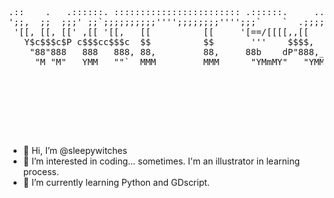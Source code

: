 <pre>
.::    .   .::::::. :::::::::::::::::::::::: .::::::.     ...   :::.    :::. ⠀⠀⠀⠀⠀⠀⢀⣤⣶⣶⣖⣦⣄⡀
';;,  ;;  ;;;' ;;`;;;;;;;;;;'''';;;;;;;;'''';;;`    `  .;;;;;;;.`;;;;,  `;;; ⠀⠀⠀⠀⢀⣾⡟⣉⣽⣿⢿⡿⣿⣿⣆
 '[[, [[, [[' ,[[ '[[,   [[          [[     '[==/[[[[,,[[     \[[,[[[[[. '[[ ⠀⠀⠀⢠⣿⣿⣿⡗⠋⠙⡿⣷⢌⣿⣿
   Y$c$$$c$P c$$$cc$$$c  $$          $$       '''    $$$$,     $$$$$$ "Y$c$$ ⣷⣄⣀⣿⣿⣿⣿⣷⣦⣤⣾⣿⣿⣿⡿
    "88"888   888   888, 88,         88,     88b    dP"888,_ _,88P888    Y88 ⠈⠙⠛⣿⣿⣿⣿⣿⣿⣿⣿⣿⣿⣿⣧⡀⠀⢀
     "M "M"   YMM   ""`  MMM         MMM      "YMmMY"   "YMMMMMP" MMM     YM ⠀⠀⠀⠸⣿⣿⣿⣿⣿⣿⣿⣿⣿⡟⠻⠿⠿⠋
                                                                             ⠀⠀⠀⠀⠹⣿⣿⣿⣿⣿⣿⣿⣿⡇
                                                                            ⠀⠀⠀⠀⠀⠀⠈⢿⣿⣿⣿⣿⣿⣿⣇⠀⠀⠀⠀⠀⠀⠀⡄
                                                                             ⠀⠀⠀⠀⠀⠀⠀⠙⢿⣿⣿⣿⣿⣿⣆⠀⠀⠀⠀⢀⡾
                                                                             ⠀⠀⠀⠀⠀⠀⠀⠀⠀⠈⠻⣿⣿⣿⣿⣷⣶⣴⣾⠏
                                                                            ⠀ ⠀⠀⠀⠀⠀⠀⠀⠀⠀⠀⠀⠈⠉⠛⠛⠛⠋⠁
</pre>                                                             

- 👋 Hi, I’m @sleepywitches
- 👀 I’m interested in coding... sometimes. I'm an illustrator in learning process.
- 🌱 I’m currently learning Python and GDscript.

<!---
sleepywitches/sleepywitches is a ✨ special ✨ repository because its `README.md` (this file) appears on your GitHub profile.
You can click the Preview link to take a look at your changes.
--->
